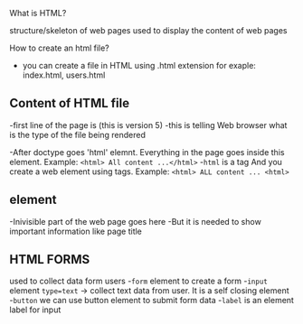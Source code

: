 What is HTML?

structure/skeleton of web pages
used to display the content of web pages 

How to create an html file?

- you can create a file in HTML using .html extension
for exaple: index.html, users.html

## Content of HTML file

-first line of the page is <DOCTYPE html> (this is version 5)
-this is telling Web browser what is the type of the file being rendered

-After doctype goes 'html' elemnt. Everything in the page goes inside this element. 
Example: `<html> All content ...</html>`
-`html` is a tag And you create a web element using tags. Example: `<html> ALL content ... <html>`

## <head> element

-Inivisible part of the web page goes here
-But it is needed to show important information like page title 

## HTML FORMS

used to collect data form users
-`form` element to create a form
-`input` element
    `type=text` -> collect text data from user. It is a self closing element
-`button` we can use button element to submit form data
-`label` is an element label for input


